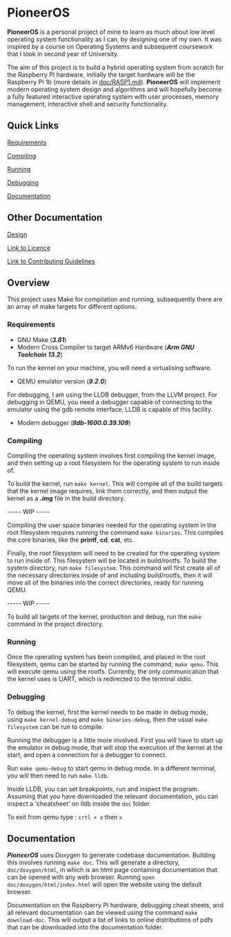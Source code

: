 # PioneerOS

**PioneerOS** is a personal project of mine to learn as much about low level operating system functionality as I can, by designing one of my own. It was inspired by a course on Operating Systems and subsequent coursework that I took in second year of University.

The aim of this project is to build a hybrid operating system from scratch for the Raspberry PI hardware, initially the target hardware will be the Raspberry PI 1b (more details in [doc/RASP1.md](doc/RASP1.md)). **PioneerOS** will implement modern operating system design and algorithms and will hopefully become a fully featured interactive operating system with user processes, memory management, interactive shell and security functionality.

## Quick Links

[Requirements](#requirements)

[Compiling](#compiling)

[Running](#running)

[Debugging](#debugging)

[Documentation](#documentation)

## Other Documentation

[Design](doc/DESIGN.md)

[Link to Licence](doc/LICENCE)

[Link to Contributing Guidelines](doc/CONTRIBUTING.md)

## Overview

This project uses Make for compilation and running, subsequently there are an array of make targets for different options.

### Requirements

- GNU Make (***3.81***)
- Modern Cross Compiler to target ARMv6 Hardware (***Arm GNU Toolchain 13.2***)

To run the kernel on your machine, you will need a virtualising software.

- QEMU emulator version (***9.2.0***)

For debugging, I am using the LLDB debugger, from the LLVM project. For debugging in QEMU, you need a debugger capable of connecting to the emulator using the gdb remote interface, LLDB is capable of this facility.

- Modern debugger (***lldb-1600.0.39.109***)

### Compiling

Compiling the operating system involves first compiling the kernel image, and then setting up a root filesystem for the operating system to run inside of.

To build the kernel, run `make kernel`. This will compile all of the build targets that the kernel image requires, link them correctly, and then output the kernel as a ***.img*** file in the build directory.

----- WIP -----

Compiling the user space binaries needed for the operating system in the root filesystem requires running the command `make binaries`. This compiles the core binaries, like the **printf**, **cd**, **cat**, etc.

Finally, the root filesystem will need to be created for the operating system to run inside of. This filesystem will be located in build/rootfs. To build the system directory, run `make filesystem`. This command will first create all of the necessary directories inside of and including build/rootfs, then it will move all of the binaries into the correct directories, ready for running QEMU.

----- WIP -----

To build all targets of the kernel, production and debug, run the `make` command in the project directory.

### Running

Once the operating system has been compiled, and placed in the root filesystem, qemu can be started by running the command, `make qemu`. This will execute qemu using the rootfs. Currently, the only communication that the kernel uses is UART, which is redirected to the terminal stdio.

### Debugging

To debug the kernel, first the kernel needs to be made in debug mode, using `make kernel-debug` and `make binaries-debug`, then the usual `make filesystem` can be run to compile.

Running the debugger is a little more involved. First you will have to start up the emulator in debug mode, that will stop the execution of the kernel at the start, and open a connection for a debugger to connect. 

Run `make qemu-debug` to start qemu in debug mode. In a different terminal, you will then need to run `make lldb`.

Inside LLDB, you can set breakpoints, run and inspect the program. Assuming that you have downloaded the relevant documentation, you can inspect a 'cheatsheet' on lldb inside the `doc` folder. 

To exit from qemu type : `crtl + a` then `x`

## Documentation

***PioneerOS*** uses Doxygen to generate codebase documentation. Building this involves running `make doc`. This will generate a directory, `doc/doxygen/html`, in which is an html page containing documentation that can be opened with any web browser. Running `open doc/doxygen/html/index.html` will open the website using the default browser.

Documentation on the Raspberry PI hardware, debugging cheat sheets, and all relevant documentation can be viewed using the command `make download-doc`. This will output a list of links to online distributions of pdfs that can be downloaded into the documentation folder.